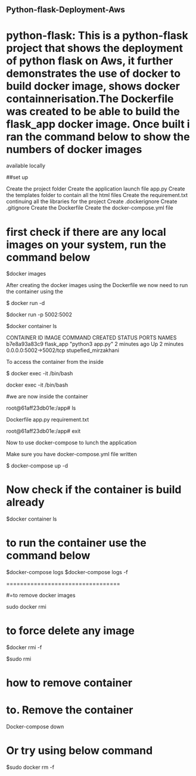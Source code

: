 

##  Python-flask-Deployment-Aws
# python-flask: This is a python-flask project that shows the deployment of python flask on Aws, it further demonstrates the use of docker to build docker image, shows docker containnerisation.The Dockerfile was created to be able to build the flask_app docker image. Once built i ran the command below to show the numbers of docker images 
available locally

##set up

Create the project folder
Create the application launch file app.py
Create the templates folder to contain all the html files
Create the requirement.txt continuing all the libraries for the project
Create .dockerignore
Create .gitignore
Create the Dockerfile
Create the docker-compose.yml file


# first check if there are any local images  on your system, run the command below

$docker images 

After creating the docker images using the Dockerfile we now need to run the container using the

$ docker run -d <dockerimages>

$docker run -p 5002:5002 <dockerimages>

$docker container ls

CONTAINER ID   IMAGE       COMMAND            CREATED         STATUS         PORTS                    NAMES
b7e8a93a83c9   flask_app   "python3 app.py"   2 minutes ago   Up 2 minutes   0.0.0.0:5002->5002/tcp   stupefied_mirzakhani

To access the container from the inside

$ docker exec -it <imagename>  /bin/bash

docker exec -it <containerID> /bin/bash

#we are now inside the container

root@61aff23db01e:/app# ls

Dockerfile  app.py  requirement.txt

root@61aff23db01e:/app# exit


Now to use docker-compose to lunch the application

Make sure you have docker-compose.yml file written

$ docker-compose up -d

# Now check if the container is build already

$docker container ls


# to run the container use the command below

$docker-compose logs
 $docker-compose logs -f

=================================

#=to remove docker images

sudo docker rmi  <imagename>

# to force delete any image

$docker rmi -f  <imagename>

$sudo rmi <imagename>
# how to remove  container


# to. Remove the container
Docker-compose down

# Or try using below command

$sudo docker rm -f <container ID>